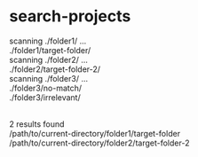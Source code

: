 # search-projects

scanning ./folder1/ ...
<br>
	 ./folder1/target-folder/
<br>
scanning ./folder2/ ...
<br>
	 ./folder2/target-folder-2/
<br>
scanning ./folder3/ ...
<br>
	 ./folder3/no-match/
<br>
	 ./folder3/irrelevant/
<br>

<br>
2 results found
<br>
	/path/to/current-directory/folder1/target-folder
<br>
	/path/to/current-directory/folder2/target-folder-2

